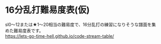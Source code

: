 # 16分乱打難易度表(仮)<br>
sl0～12または★1～20相当の難易度で、16分乱打の練習になりそうな譜面を集めた難易度表です。<br>
https://lets-go-time-hell.github.io/code-stream-table/<br>
